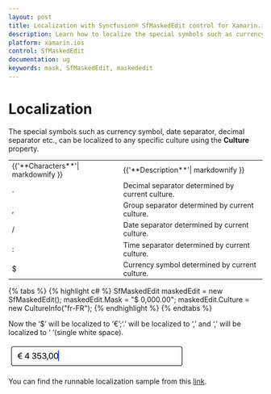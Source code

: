 ```yaml
---
layout: post
title: Localization with Syncfusion® SfMaskedEdit control for Xamarin.iOS platform
description: Learn how to localize the special symbols such as currency symbol, date separator, decimal separator etc., in SfMaskedEdit control for Xamarin.iOS platform
platform: xamarin.ios
control: SfMaskedEdit
documentation: ug 
keywords: mask, SfMaskedEdit, maskededit
---
```


# Localization

The special symbols such as currency symbol, date separator, decimal separator etc., can be localized to any specific culture using the **Culture** property.

<table>
<tr>
<td>
{{'**Characters**'| markdownify }}
</td>
<td>
{{'**Description**'| markdownify }}
</td>
</tr>
<tr>
<td>
.
</td>
<td>
Decimal separator determined by current culture.
</td>
</tr>
<tr>
<td>
,
</td>
<td>
Group separator determined by current culture.
</td>
</tr>
<tr>
<td>
/
</td>
<td>
Date separator determined by current culture.
</td>
</tr>
<tr>
<td>
:
</td>
<td>
Time separator determined by current culture.
</td>
</tr>
<tr>
<td>
$
</td>
<td>
Currency symbol determined by current culture.
</td>
</tr>
</table>

{% tabs %}
{% highlight c# %}
SfMaskedEdit maskedEdit = new SfMaskedEdit();
maskedEdit.Mask = "$ 0,000.00";
maskedEdit.Culture = new CultureInfo("fr-FR");
{% endhighlight %}
{% endtabs %}

Now the ‘$’ will be localized to ‘€’;‘.’ will be localized to ‘,’ and ‘,’ will be localized to ‘ ‘(single white space).

![](SfMaskedEditImages/Localisation.png)

You can find the runnable localization sample from this [link](http://files2.syncfusion.com/Xamarin.iOS/Samples/MaskedEdit_Localization.zip).
